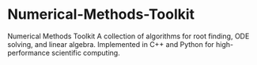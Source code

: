 # Numerical-Methods-Toolkit
Numerical Methods Toolkit  A collection of algorithms for root finding, ODE solving, and linear algebra. Implemented in C++ and Python for high-performance scientific computing.

